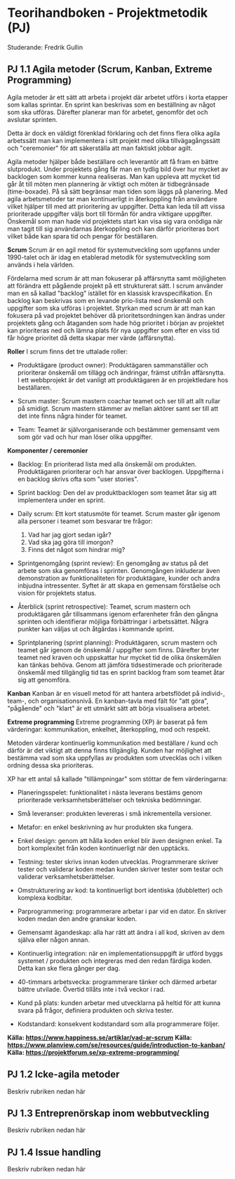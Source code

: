 # Teorihandboken - Projektmetodik (PJ)
Studerande: Fredrik Gullin

## PJ 1.1 Agila metoder (Scrum, Kanban, Extreme Programming)
Agila metoder är ett sätt att arbeta i projekt där arbetet utförs i korta etapper som kallas sprintar. En sprint kan beskrivas som en beställning av något som ska utföras. Därefter planerar man för arbetet, genomför det och avslutar sprinten.

Detta är dock en väldigt förenklad förklaring och det finns flera olika agila arbetssätt man kan implementera i sitt projekt med olika tillvägagångssätt och "ceremonier" för att säkerställa att man faktiskt jobbar agilt.

Agila metoder hjälper både beställare och leverantör att få fram en bättre slutprodukt. Under projektets gång får man en tydlig bild över hur mycket av backlogen som kommer kunna realiseras. Man kan uppleva att mycket tid går åt till möten men plannering är viktigt och möten är tidbegränsade (time-boxade). På så sätt begränsar man tiden som läggs på planering. Med agila arbetsmetoder tar man kontinuerligt in återkoppling från användare vilket hjälper till med att prioritering av uppgifter. Detta kan leda till att vissa prioriterade uppgifter väljs bort till förmån för andra viktigare uppgifter. Önskemål som man hade vid projektets start kan visa sig vara onödiga när man tagit till sig användarnas återkoppling och kan därför prioriteras bort vilket både kan spara tid och pengar för beställaren.

**Scrum**
Scrum är en agil metod för systemutveckling som uppfanns under 1990-talet och är idag en etablerad metodik för systemutveckling som används i hela världen.

Fördelarna med scrum är att man fokuserar på affärsnytta samt möjligheten att förändra ett pågående projekt på ett strukturerat sätt. I scrum använder man en så kallad "backlog" istället för en klassisk kravspecifikation. En backlog kan beskrivas som en levande prio-lista med önskemål och uppgifter som ska utföras i projektet. Styrkan med scrum är att man kan fokusera på vad projektet behöver då prioritetsordningen kan ändras under projektets gång och åtaganden som hade hög prioritet i början av projektet kan prioriteras ned och lämna plats för nya uppgifter som efter en viss tid får högre prioritet då detta skapar mer värde (affärsnytta).

**Roller**
I scrum finns det tre uttalade roller:

* Produktägare (product owner): Produktägaren sammanställer och prioriterar önskemål om tillägg och ändringar, främst utifrån affärsnytta. I ett webbprojekt är det vanligt att produktägaren är en projektledare hos beställaren.

* Scrum master: Scrum mastern coachar teamet och ser till att allt rullar på smidigt. Scrum mastern stämmer av mellan aktörer samt ser till att det inte finns några hinder för teamet.

* Team: Teamet är självorganiserande och bestämmer gemensamt vem som gör vad och hur man löser olika uppgifter.

**Komponenter / ceremonier**
* Backlog: En prioriterad lista med alla önskemål om produkten. Produktägaren prioriterar och har ansvar över backlogen. Uppgifterna i en backlog skrivs ofta som "user stories".

* Sprint backlog: Den del av produktbacklogen som teamet åtar sig att implementera under en sprint.

* Daily scrum: Ett kort statusmöte för teamet. Scrum master går igenom alla personer i teamet som besvarar tre frågor:

    1. Vad har jag gjort sedan igår?
    2. Vad ska jag göra till imorgon?
    3. Finns det något som hindrar mig?

* Sprintgenomgång (sprint review): En genomgång av status på det arbete som ska genomföras i sprinten. Genomgången inkluderar även demonstration av funktionaliteten för produktägare, kunder och andra inbjudna intressenter. Syftet är att skapa en gemensam förståelse och vision för projektets status.

* Återblick (sprint retrospective): Teamet, scrum mastern och produktägaren går tillsammans igenom erfarenheter från den gångna sprinten och identifierar möjliga förbättringar i arbetssättet. Några punkter kan väljas ut och åtgärdas i kommande sprint.

* Sprintplanering (sprint planning): Produktägaren, scrum mastern och teamet går igenom de önskemål / uppgifter som finns. Därefter bryter teamet ned kraven och uppskattar hur mycket tid de olika önskemålen kan tänkas behöva. Genom att jämföra tidsestimerade och prioriterade önskemål med tillgänglig tid tas en sprint backlog fram som teamet åtar sig att genomföra.

**Kanban**
Kanban är en visuell metod för att hantera arbetsflödet på individ-, team-, och organisationsnivå. En kanban-tavla med fält för "att göra", "pågående" och "klart" är ett utmärkt sätt att börja visualisera arbetet.

**Extreme programming**
Extreme programming (XP) är baserat på fem värderingar: kommunikation, enkelhet, återkoppling, mod och respekt.

Metoden värderar kontinuerlig kommunikation med beställare / kund och därför är det viktigt att denna finns tillgänglig. Kunden har möjlighet att bestämma vad som ska uppfyllas av produkten som utvecklas och i vilken ordning dessa ska prioriteras.

XP har ett antal så kallade "tillämpningar" som stöttar de fem värderingarna:

* Planeringsspelet: funktionalitet i nästa leverans bestäms genom prioriterade verksamhetsberättelser och tekniska bedömningar.

* Små leveranser: produkten levereras i små inkrementella versioner.

* Metafor: en enkel beskrivning av hur produkten ska fungera.

* Enkel design: genom att hålla koden enkel blir även designen enkel. Ta bort komplexitet från koden kontinuerligt när den upptäcks.

* Testning: tester skrivs innan koden utvecklas. Programmerare skriver tester och validerar koden medan kunden skriver tester som testar och validerar verksamhetsberättelser.

* Omstrukturering av kod: ta kontinuerligt bort identiska (dubbletter) och komplexa kodbitar.

* Parprogrammering: programmerare arbetar i par vid en dator. En skriver koden medan den andre granskar koden.

* Gemensamt ägandeskap: alla har rätt att ändra i all kod, skriven av dem själva eller någon annan.

* Kontinuerlig integration: när en implementationsuppgift är utförd byggs systemet / produkten och integreras med den redan färdiga koden. Detta kan ske flera gånger per dag.

* 40-timmars arbetsvecka: programmerare tänker och därmed arbetar bättre utvilade. Övertid tillåts inte i två veckor i rad.

* Kund på plats: kunden arbetar med utvecklarna på heltid för att kunna svara på frågor, definiera produkten och skriva tester.

* Kodstandard: konsekvent kodstandard som alla programmerare följer.

__Källa: https://www.happiness.se/artiklar/vad-ar-scrum__
__Källa: https://www.planview.com/se/resources/guide/introduction-to-kanban/__
__Källa: https://projektforum.se/xp-extreme-programming/__

## PJ 1.2 Icke-agila metoder
Beskriv rubriken nedan här

## PJ 1.3 Entreprenörskap inom webbutveckling
Beskriv rubriken nedan här

## PJ 1.4 Issue handling
Beskriv rubriken nedan här
